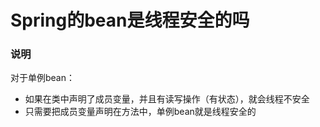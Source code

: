 # Spring的bean是线程安全的吗
### 说明
对于单例bean：
- 如果在类中声明了成员变量，并且有读写操作（有状态），就会线程不安全
- 只需要把成员变量声明在方法中，单例bean就是线程安全的